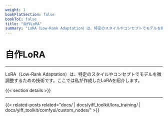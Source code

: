 ```yaml
---
weight: 1
bookFlatSection: false
bookToC: false
title: "自作LoRA"
summary: "LoRA（Low-Rank Adaptation）は、特定のスタイルやコンセプトでモデルを微調整するための技術です。ここでは私が作成したLoRAを紹介します。"
---
```


<!--markdownlint-disable MD025 -->

# 自作LoRA

---

LoRA（Low-Rank Adaptation）は、特定のスタイルやコンセプトでモデルを微調整するための技術です。ここでは私が作成したLoRAを紹介します。

{{< section details >}}

---

<!--
HUGO_SEARCH_EXCLUDE_START
-->
{{< related-posts related="docs/ | docs/yiff_toolkit/lora_training/ | docs/yiff_toolkit/comfyui/custom_nodes/" >}}
<!--
HUGO_SEARCH_EXCLUDE_END
-->
